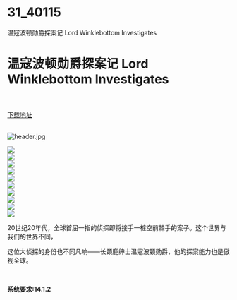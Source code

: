 # 31_40115
温寇波顿勋爵探案记 Lord Winklebottom Investigates
# 温寇波顿勋爵探案记 Lord Winklebottom Investigates
 <br/></br>
[下载地址](https://www.switch520.cc/article/40115 "下载地址")
<br/></br>

<p><img title="header.jpg" src="https://www.switch520.cc/muke_img/2022_08_19_a7266be9ef263.jpg" alt="header.jpg"></p>
<p><img src="https://cdn.cloudflare.steamstatic.com/steam/apps/1024160/ss_db9624b54f0ff60572778759464873a1369c4704.600x338.jpg?t=1659008877"><br>
<img src="https://cdn.cloudflare.steamstatic.com/steam/apps/1024160/ss_6f95c7c008d88c63842c7e2ee5de6b335ca4196c.600x338.jpg?t=1659008877"><br>
<img src="https://cdn.cloudflare.steamstatic.com/steam/apps/1024160/ss_740c2086ccf33e5b1d882d16519e0c9f40ecee31.600x338.jpg?t=1659008877"><br>
<img src="https://cdn.cloudflare.steamstatic.com/steam/apps/1024160/ss_c3c6ff611229c27b50f1d1a3a92c7d7469f7515e.600x338.jpg?t=1659008877"><br>
<img src="https://cdn.cloudflare.steamstatic.com/steam/apps/1024160/ss_2fb2290f9488929c96c8870b615a068292a75b16.600x338.jpg?t=1659008877"><br>
<img src="https://cdn.cloudflare.steamstatic.com/steam/apps/1024160/ss_73a55a84d6207499f1a81e22d913d9a575310506.600x338.jpg?t=1659008877"><br>
<img src="https://cdn.cloudflare.steamstatic.com/steam/apps/1024160/ss_694425981036f0375dd6ceb8de6ed40f4e6dfc17.600x338.jpg?t=1659008877"><br>
<img src="https://cdn.cloudflare.steamstatic.com/steam/apps/1024160/ss_19ec2802a262212869f238dc45650b00ba0795c9.600x338.jpg?t=1659008877"><br>
<img src="https://cdn.cloudflare.steamstatic.com/steam/apps/1024160/ss_6548cd173ece387c65d5882648d7971ce0ea4703.600x338.jpg?t=1659008877"><br>
<img src="https://cdn.cloudflare.steamstatic.com/steam/apps/1024160/extras/Tube_talk.gif?t=1659008877"></p>
<p>20世纪20年代，全球首屈一指的侦探即将接手一桩空前棘手的案子。这个世界与我们的世界不同，</p>
<p>这位大侦探的身份也不同凡响——长颈鹿绅士温寇波顿勋爵，他的探案能力也是傲视全球。</p>
<p>&nbsp;</p>
<p><strong>系统要求:14.1.2</strong></p>


